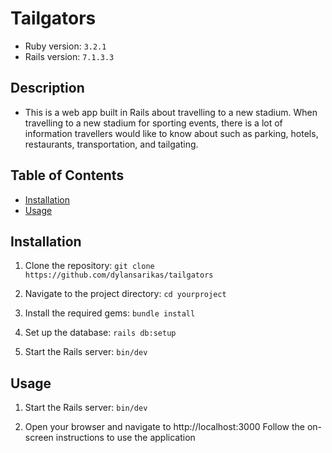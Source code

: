 # Tailgators
- Ruby version: `3.2.1`
- Rails version: `7.1.3.3`

## Description
- This is a web app built in Rails about travelling to a new stadium.  When travelling to a new stadium for sporting events, there is a lot of information travellers would like to know about such as parking, hotels, restaurants, transportation, and tailgating.

## Table of Contents
- [Installation](#installation)
- [Usage](#usage)

## Installation

1. Clone the repository:
`git clone https://github.com/dylansarikas/tailgators`

2. Navigate to the project directory:
`cd yourproject`

3. Install the required gems:
`bundle install`

4. Set up the database:
`rails db:setup`

5. Start the Rails server:
`bin/dev`

## Usage

1. Start the Rails server:
`bin/dev`

2. Open your browser and navigate to http://localhost:3000
Follow the on-screen instructions to use the application
